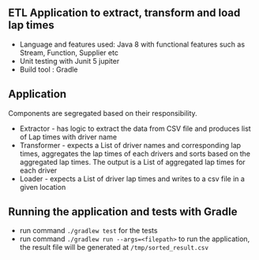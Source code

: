 ETL Application to extract, transform and load lap times
--------------------------------------------------------
 - Language and features used: Java 8 with functional features such as Stream, Function, Supplier etc
 - Unit testing with Junit 5 jupiter
 - Build tool : Gradle

Application
-----------
Components are segregated based on their responsibility. 
 - Extractor - has logic to extract the data from CSV file and produces list of Lap times with driver name
 - Transformer - expects a List of driver names and corresponding lap times, aggregates the lap times of each drivers and sorts based on the aggregated  lap times. The output is a List of aggregated lap times for each driver
 - Loader - expects a List of driver lap times and writes to a csv file in a given location
 
Running the application and tests with Gradle
---------------------------------------------
 - run command `./gradlew test` for the tests
 - run command `./gradlew run --args=<filepath>` to run the application, the result file will be generated at `/tmp/sorted_result.csv`
 